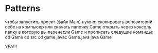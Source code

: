 # Patterns
чтобы запустить проект (файл Main) нужно:
скопировать репозиторий себе на компьюер или скачать папочку Game
открыть через консоль папку в которую вы перенесли Game и прописать следущие команды:
cd Game
cd src
cd game
javac Game.java
java Game


УРА!!!
